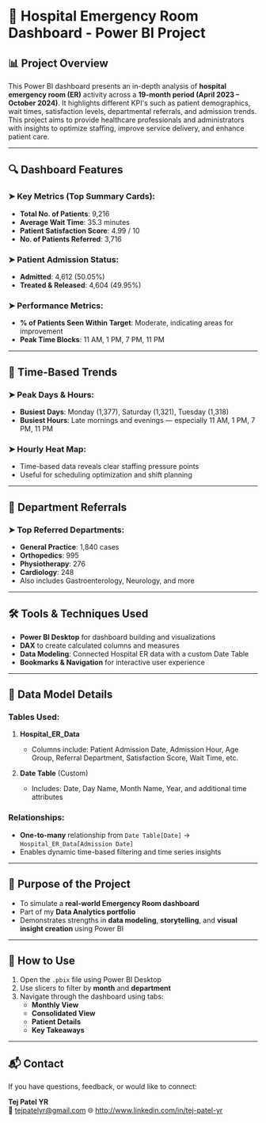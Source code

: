 # 🏥 Hospital Emergency Room Dashboard - Power BI Project

## 📊 Project Overview

This Power BI dashboard presents an in-depth analysis of **hospital emergency room (ER)** activity across a **19-month period (April 2023 – October 2024)**. It highlights different KPI's such as patient demographics, wait times, satisfaction levels, departmental referrals, and admission trends. This project aims to provide healthcare professionals and administrators with insights to optimize staffing, improve service delivery, and enhance patient care.

---

## 🔍 Dashboard Features

### ➤ Key Metrics (Top Summary Cards):
- **Total No. of Patients**: 9,216
- **Average Wait Time**: 35.3 minutes
- **Patient Satisfaction Score**: 4.99 / 10
- **No. of Patients Referred**: 3,716

### ➤ Patient Admission Status:
- **Admitted**: 4,612 (50.05%)
- **Treated & Released**: 4,604 (49.95%)

### ➤ Performance Metrics:
- **% of Patients Seen Within Target**: Moderate, indicating areas for improvement
- **Peak Time Blocks**: 11 AM, 1 PM, 7 PM, 11 PM

---

## 🧭 Time-Based Trends

### ➤ Peak Days & Hours:
- **Busiest Days**: Monday (1,377), Saturday (1,321), Tuesday (1,318)
- **Busiest Hours**: Late mornings and evenings — especially 11 AM, 1 PM, 7 PM, 11 PM

### ➤ Hourly Heat Map:
- Time-based data reveals clear staffing pressure points
- Useful for scheduling optimization and shift planning

---

## 🏥 Department Referrals

### ➤ Top Referred Departments:
- **General Practice**: 1,840 cases
- **Orthopedics**: 995
- **Physiotherapy**: 276
- **Cardiology**: 248
- Also includes Gastroenterology, Neurology, and more

---

## 🛠️ Tools & Techniques Used

- **Power BI Desktop** for dashboard building and visualizations
- **DAX** to create calculated columns and measures
- **Data Modeling**: Connected Hospital ER data with a custom Date Table
- **Bookmarks & Navigation** for interactive user experience

---

## 📁 Data Model Details

### Tables Used:
1. **Hospital_ER_Data**
   - Columns include: Patient Admission Date, Admission Hour, Age Group, Referral Department, Satisfaction Score, Wait Time, etc.

2. **Date Table** (Custom)
   - Includes: Date, Day Name, Month Name, Year, and additional time attributes

### Relationships:
- **One-to-many** relationship from `Date Table[Date]` → `Hospital_ER_Data[Admission Date]`
- Enables dynamic time-based filtering and time series insights

---

## 🎯 Purpose of the Project

- To simulate a **real-world Emergency Room dashboard**
- Part of my **Data Analytics portfolio**
- Demonstrates strengths in **data modeling**, **storytelling**, and **visual insight creation** using Power BI

---

## 📌 How to Use

1. Open the `.pbix` file using Power BI Desktop
2. Use slicers to filter by **month** and **department**
3. Navigate through the dashboard using tabs:
   - **Monthly View**
   - **Consolidated View**
   - **Patient Details**
   - **Key Takeaways**

---

## 📬 Contact

If you have questions, feedback, or would like to connect:

**Tej Patel YR**  
📧 tejpatelyr@gmail.com 
🌐 http://www.linkedin.com/in/tej-patel-yr

